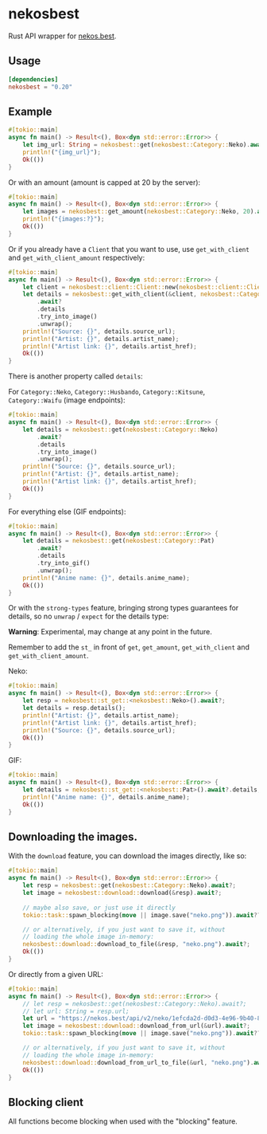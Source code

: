 # nekosbest

Rust API wrapper for [nekos.best](https://nekos.best/).

## Usage

```toml
[dependencies]
nekosbest = "0.20"
```

## Example

```rust ,no_run
#[tokio::main]
async fn main() -> Result<(), Box<dyn std::error::Error>> {
    let img_url: String = nekosbest::get(nekosbest::Category::Neko).await?.url;
    println!("{img_url}");
    Ok(())
}
```

Or with an amount (amount is capped at 20 by the server):

```rust ,no_run
#[tokio::main]
async fn main() -> Result<(), Box<dyn std::error::Error>> {
    let images = nekosbest::get_amount(nekosbest::Category::Neko, 20).await?.0;
    println!("{images:?}");
    Ok(())
}
```

Or if you already have a `Client` that you want to use,
use `get_with_client` and `get_with_client_amount` respectively:

```rust ,no_run
#[tokio::main]
async fn main() -> Result<(), Box<dyn std::error::Error>> {
    let client = nekosbest::client::Client::new(nekosbest::client::ClientConfig::default());
    let details = nekosbest::get_with_client(&client, nekosbest::Category::Neko)
        .await?
        .details
        .try_into_image()
        .unwrap();
    println!("Source: {}", details.source_url);
    println!("Artist: {}", details.artist_name);
    println!("Artist link: {}", details.artist_href);
    Ok(())
}
```

There is another property called `details`:

For `Category::Neko`, `Category::Husbando`, `Category::Kitsune`, `Category::Waifu` (image endpoints):

```rust ,no_run
#[tokio::main]
async fn main() -> Result<(), Box<dyn std::error::Error>> {
    let details = nekosbest::get(nekosbest::Category::Neko)
        .await?
        .details
        .try_into_image()
        .unwrap();
    println!("Source: {}", details.source_url);
    println!("Artist: {}", details.artist_name);
    println!("Artist link: {}", details.artist_href);
    Ok(())
}
```

For everything else (GIF endpoints):

```rust ,no_run
#[tokio::main]
async fn main() -> Result<(), Box<dyn std::error::Error>> {
    let details = nekosbest::get(nekosbest::Category::Pat)
        .await?
        .details
        .try_into_gif()
        .unwrap();
    println!("Anime name: {}", details.anime_name);
    Ok(())
}
```

Or with the `strong-types` feature, bringing strong types guarantees for details, so no `unwrap` / `expect` for the details type:

**Warning**: Experimental, may change at any point in the future.

Remember to add the `st_` in front of `get`, `get_amount`, `get_with_client` and `get_with_client_amount`.

Neko:

```rust ,no_run
#[tokio::main]
async fn main() -> Result<(), Box<dyn std::error::Error>> {
    let resp = nekosbest::st_get::<nekosbest::Neko>().await?;
    let details = resp.details();
    println!("Artist: {}", details.artist_name);
    println!("Artist link: {}", details.artist_href);
    println!("Source: {}", details.source_url);
    Ok(())
}
```

GIF:

```rust ,no_run
#[tokio::main]
async fn main() -> Result<(), Box<dyn std::error::Error>> {
    let details = nekosbest::st_get::<nekosbest::Pat>().await?.details;
    println!("Anime name: {}", details.anime_name);
    Ok(())
}
```

## Downloading the images.

With the `download` feature, you can download the images directly, like so:

```rust ,no_run
#[tokio::main]
async fn main() -> Result<(), Box<dyn std::error::Error>> {
    let resp = nekosbest::get(nekosbest::Category::Neko).await?;
    let image = nekosbest::download::download(&resp).await?;
    
    // maybe also save, or just use it directly
    tokio::task::spawn_blocking(move || image.save("neko.png")).await??;

    // or alternatively, if you just want to save it, without
    // loading the whole image in-memory:
    nekosbest::download::download_to_file(&resp, "neko.png").await?;
    Ok(())
}
```

Or directly from a given URL:

```rust ,no_run
#[tokio::main]
async fn main() -> Result<(), Box<dyn std::error::Error>> {
    // let resp = nekosbest::get(nekosbest::Category::Neko).await?;
    // let url: String = resp.url;
    let url = "https://nekos.best/api/v2/neko/1efcda2d-d0d3-4e96-9b40-86852374b4bc.png".to_owned();
    let image = nekosbest::download::download_from_url(&url).await?;
    tokio::task::spawn_blocking(move || image.save("neko.png")).await??;

    // or alternatively, if you just want to save it, without
    // loading the whole image in-memory:
    nekosbest::download::download_from_url_to_file(&url, "neko.png").await?;
    Ok(())
}
```

## Blocking client

All functions become blocking when used with the "blocking" feature.
